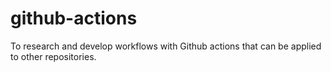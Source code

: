 # github-actions
To research and develop workflows with Github actions that can be applied to other repositories.

